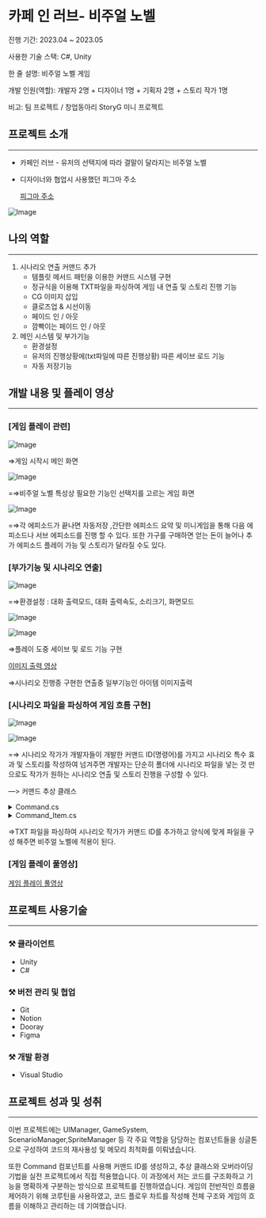 # 카페 인 러브- 비주얼 노벨

진행 기간: 2023.04 ~ 2023.05

사용한 기술 스택: C#, Unity

한 줄 설명: 비주얼 노벨 게임

개발 인원(역할): 개발자 2명 + 디자이너 1명 + 기획자 2명 + 스토리 작가 1명

비고: 팀 프로젝트 / 창업동아리 StoryG 미니 프로젝트

## 프로젝트 소개

---
    
- 카페인 러브 - 유저의 선택지에 따라 결말이 달라지는 비주얼 노벨
- 디자이너와 협업시 사용했던 피그마 주소
    
    [피그마 주소](https://www.figma.com/file/54PIxE9W6Ad5YeWR7Edo5v/Untitled?type=design&node-id=0-1&mode=design&t=mFsBqRLaCq0jlXYD-0)

![Image](https://github.com/user-attachments/assets/2212b667-5fdb-473a-800a-a3735497a6cd)

    

## 나의 역할

---

1. 시나리오 연출 커맨드 추가
    - 템플릿 메서드 패턴을 이용한 커맨드 시스템 구현
    - 정규식을 이용해 TXT파일을 파싱하여 게임 내 연출 및 스토리 진행 기능
    - CG 이미지 삽입
    - 클로즈업 & 시선이동
    - 페이드 인 / 아웃
    - 깜빡이는 페이드 인 /  아웃
2. 메인 시스템 및 부가기능
    - 환경설정
    - 유저의 진행상황에(txt파일에 따른 진행상황) 따른 세이브 로드 기능
    - 자동 저장기능

## 개발 내용 및 플레이 영상

---

### [게임 플레이 관련]

![Image](https://github.com/user-attachments/assets/e4fc4841-464d-4422-8f88-77f0d109f6ed)

⇒게임 시작시 메인 화면

![Image](https://github.com/user-attachments/assets/9ad7eed1-a84e-40a4-b339-5a31f7cfe8ed)

=⇒비주얼 노벨 특성상 필요한 기능인 선택지를 고르는 게임 화면

![Image](https://github.com/user-attachments/assets/284054c4-8464-4dea-ae5b-1b74ff97fe25)

=⇒각 에피소드가 끝나면 자동저장 ,간단한 에피소드 요약 및 미니게임을 통해 다음 에피소드나 서브 에피소드를 진행 할 수 있다. 또한 가구를 구매하면 얻는 돈이 늘어나 추가 에피소드 플레이 가능 및 스토리가 달라질 수도 있다.


### [부가기능 및 시나리오 연출]

![Image](https://github.com/user-attachments/assets/0c214593-5d3e-49e3-808e-b5e6c859191d)

=⇒환경설정 : 대화 출력모드, 대화 출력속도, 소리크기, 화면모드

![Image](https://github.com/user-attachments/assets/9aa1e51c-b7bd-4fd6-8a4c-fa98e8f4fe99)

![Image](https://github.com/user-attachments/assets/cad556ed-fd22-41cd-9218-83164765810d)

⇒플레이 도중 세이브 및 로드 기능 구현

[이미지 출력 영상](https://youtu.be/o3iojsZKz34)

⇒시나리오 진행중 구현한 연출중 일부기능인 아이템 이미지출력

### [시나리오 파일을 파싱하여 게임 흐름 구현]

![Image](https://github.com/user-attachments/assets/25083c34-6c98-4ec3-acdd-d5d34868e41a)

![Image](https://github.com/user-attachments/assets/bee3081a-c5bb-418e-933b-0259145f6f6a)

=⇒ 시나리오 작가가 개발자들이 개발한 커맨드 ID(명령어)를 가지고 시나리오 특수 효과 및 스토리를 작성하여 넘겨주면 개발자는 단순히 폴더에 시나리오 파일을 넣는 것 만으로도 작가가 원하는 시나리오 연출 및 스토리 진행을 구성할 수 있다. 

—> 커맨드 추상 클래스

<details>
<summary>Command.cs</summary>

```csharp
using System.Text.RegularExpressions;

namespace Game
{
    public static class CommandUtil
    {
        public const string _idFieldName = "_ID";
    }

    public abstract class Command
    {
        public abstract void Do();

        protected abstract string _ParsePattern { get; }

        public void Parse(string param, out CommandError error)
        {
            CommandError matchError = null;
            Match match = Match(param, out matchError);
            if (matchError != null)
            {
                error = matchError;
                return;
            }

            CommandError setValueError = null;
            SetValue(match.Groups, out setValueError);
            if (setValueError != null)
            {
                error = setValueError;
                return;
            }
            error = null;
        }

        private Match Match(string param, out CommandError error)
        {
            Match match = Regex.Match(param, _ParsePattern);
            if (!match.Success)
            {
                error = new CommandInvalidPatternError(_ParsePattern);
                return null;
            }
            else
            {
                error = null;
                return match;
            }
        }

        protected abstract void SetValue(GroupCollection groups, out CommandError error);

        public virtual void OnParsed(out CommandError error) => error = null;
    }
}

```

</details>

<details>
<summary>Command_Item.cs</summary>

=>스프라이트 이미지 추가 커맨드 예시 코드

```csharp
public class Command_Item : Command
    {
        public const string _ID = "spritem";
        public string _Name { get; private set; }
        public Vector2 _Position { get; private set; }
        public float _Scale { get; private set; }

        public override void Do()
        {
            Sprite spr = GameSystem._Instance._ItemSprite.GetOrCreateItem(_Name);

            GameSystem._Instance._ItemSprite.StartFadeIn();
            if (spr == null)
            {
                Debug.LogError("[Command_Sprite.Do.InvalidName]");
                return;
            }

            spr.SetPosition(_Position);
            spr.SetScale(_Scale);

        }

        protected override string _ParsePattern
        {
            get
            {
                return "^" + StringDefine.Pattern._wordGroup
                    + " " + StringDefine.Pattern._vector2Group
                    + " " + StringDefine.Pattern._floatGroup
                    + "$";
            }
        }

        protected override void SetValue(GroupCollection groups, out CommandError error)
        {
            error = null;
            _Name = groups[1].Value;
            _Position = StringDefine.ParseVector2(groups[2].Value);
            _Scale = StringDefine.ParseFloat(groups[3].Value);
        }
    }

```

</details>


⇒TXT 파일을 파싱하여 시나리오 작가가 커맨드 ID를 추가하고 양식에 맞게 파일을 구성 해주면 비주얼 노벨에 적용이 된다.

### [게임 플레이 풀영상]

[게임 플레이 풀영상](https://youtu.be/-24oX6T16wU)

## 프로젝트 사용기술

---

### ⚒️ 클라이언트

- Unity
- C#

### ⚒️ 버전 관리 및 협업

- Git
- Notion
- Dooray
- Figma

### ⚒️ 개발 환경

- Visual Studio

## 프로젝트 성과 및 성취

---

이번 프로젝트에는 UIManager, GameSystem, ScenarioManager,SpriteManager 등 각 주요 역할을 담당하는 컴포넌트들을 싱글톤으로 구성하여 코드의 재사용성 및 메모리 최적화를 이뤄냈습니다. 

또한 Command 컴포넌트를 사용해 커맨드 ID를 생성하고, 추상 클래스와 오버라이딩 기법을 실전 프로젝트에서 직접 적용했습니다. 이 과정에서 저는 코드를 구조화하고 기능을 명확하게 구분하는 방식으로 프로젝트를 진행하였습니다.
게임의 전반적인 흐름을 제어하기 위해 코루틴을 사용하였고, 코드 플로우 차트를 작성해 전체 구조와 게임의 흐름을 이해하고 관리하는 데 기여했습니다.
